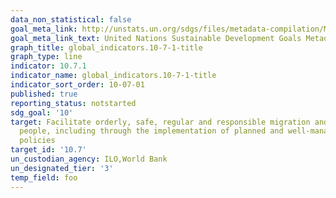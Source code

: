 ```yaml
---
data_non_statistical: false
goal_meta_link: http://unstats.un.org/sdgs/files/metadata-compilation/Metadata-Goal-10.pdf
goal_meta_link_text: United Nations Sustainable Development Goals Metadata (pdf 564kB)
graph_title: global_indicators.10-7-1-title
graph_type: line
indicator: 10.7.1
indicator_name: global_indicators.10-7-1-title
indicator_sort_order: 10-07-01
published: true
reporting_status: notstarted
sdg_goal: '10'
target: Facilitate orderly, safe, regular and responsible migration and mobility of
  people, including through the implementation of planned and well-managed migration
  policies
target_id: '10.7'
un_custodian_agency: ILO,World Bank
un_designated_tier: '3'
temp_field: foo
---
```

